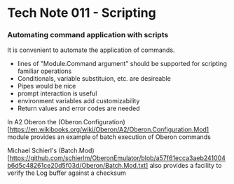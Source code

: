 # Tech Note 011 - Scripting
### Automating command application with scripts

It is convenient to automate the application of commands.

* lines of "Module.Command argument" should be supported for scripting familiar operations
* Conditionals, variable substituion, etc. are desireable
* Pipes would be nice
* prompt interaction is useful
* environment variables add customizability
* Return values and error codes are needed 

In A2 Oberon the (Oberon.Configuration)[https://en.wikibooks.org/wiki/Oberon/A2/Oberon.Configuration.Mod] module provides an example of batch execution of Oberon commands

Michael Schierl's (Batch.Mod)[https://github.com/schierlm/OberonEmulator/blob/a57f61ecca3aeb241004b6d5c48261ce20d5f03d/Oberon/Batch.Mod.txt] also provides a facility to verify the Log buffer against a checksum



